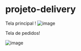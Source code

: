 # projeto-delivery


Tela principal !
![image](https://user-images.githubusercontent.com/101597768/203636278-6339a671-5ed2-47cc-b866-258e98dabaf0.png)

Tela de pedidos!

![image](https://user-images.githubusercontent.com/101597768/203636440-1f750720-04c6-4871-a323-17abf7d4fb2f.png)
